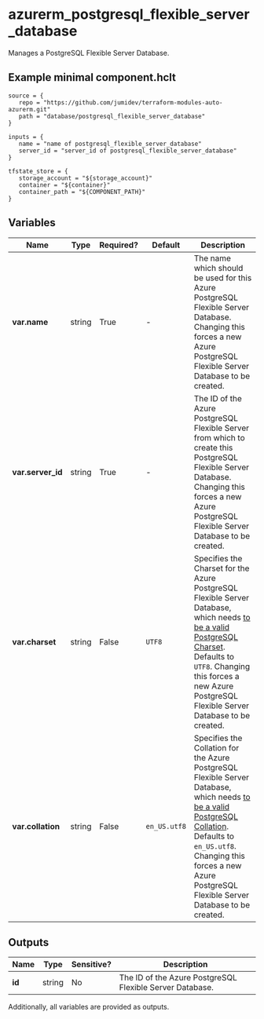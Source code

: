 # azurerm_postgresql_flexible_server_database

Manages a PostgreSQL Flexible Server Database.

## Example minimal component.hclt

```hcl
source = {
   repo = "https://github.com/jumidev/terraform-modules-auto-azurerm.git" 
   path = "database/postgresql_flexible_server_database" 
}

inputs = {
   name = "name of postgresql_flexible_server_database" 
   server_id = "server_id of postgresql_flexible_server_database" 
}

tfstate_store = {
   storage_account = "${storage_account}" 
   container = "${container}" 
   container_path = "${COMPONENT_PATH}" 
}

```

## Variables

| Name | Type | Required? |  Default  |  Description |
| ---- | ---- | --------- |  ----------- | ----------- |
| **var.name** | string | True | -  |  The name which should be used for this Azure PostgreSQL Flexible Server Database. Changing this forces a new Azure PostgreSQL Flexible Server Database to be created. | 
| **var.server_id** | string | True | -  |  The ID of the Azure PostgreSQL Flexible Server from which to create this PostgreSQL Flexible Server Database. Changing this forces a new Azure PostgreSQL Flexible Server Database to be created. | 
| **var.charset** | string | False | `UTF8`  |  Specifies the Charset for the Azure PostgreSQL Flexible Server Database, which needs [to be a valid PostgreSQL Charset](https://www.postgresql.org/docs/current/static/multibyte.html). Defaults to `UTF8`. Changing this forces a new Azure PostgreSQL Flexible Server Database to be created. | 
| **var.collation** | string | False | `en_US.utf8`  |  Specifies the Collation for the Azure PostgreSQL Flexible Server Database, which needs [to be a valid PostgreSQL Collation](https://www.postgresql.org/docs/current/static/collation.html). Defaults to `en_US.utf8`. Changing this forces a new Azure PostgreSQL Flexible Server Database to be created. | 



## Outputs

| Name | Type | Sensitive? | Description |
| ---- | ---- | --------- | --------- |
| **id** | string | No  | The ID of the Azure PostgreSQL Flexible Server Database. | 

Additionally, all variables are provided as outputs.

